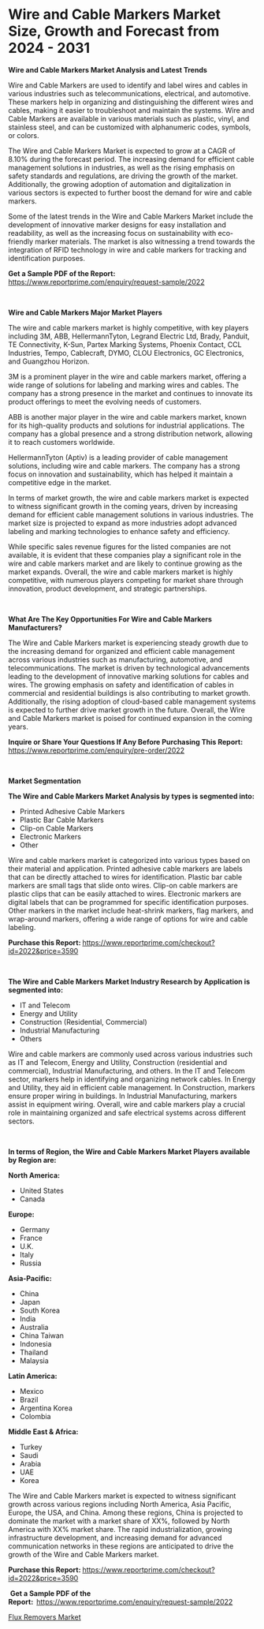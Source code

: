 <p><h1>Wire and Cable Markers Market Size, Growth and Forecast from 2024 - 2031</h1></p><p><strong>Wire and Cable Markers Market Analysis and Latest Trends</strong></p>
<p><p>Wire and Cable Markers are used to identify and label wires and cables in various industries such as telecommunications, electrical, and automotive. These markers help in organizing and distinguishing the different wires and cables, making it easier to troubleshoot and maintain the systems. Wire and Cable Markers are available in various materials such as plastic, vinyl, and stainless steel, and can be customized with alphanumeric codes, symbols, or colors.</p><p>The Wire and Cable Markers Market is expected to grow at a CAGR of 8.10% during the forecast period. The increasing demand for efficient cable management solutions in industries, as well as the rising emphasis on safety standards and regulations, are driving the growth of the market. Additionally, the growing adoption of automation and digitalization in various sectors is expected to further boost the demand for wire and cable markers.</p><p>Some of the latest trends in the Wire and Cable Markers Market include the development of innovative marker designs for easy installation and readability, as well as the increasing focus on sustainability with eco-friendly marker materials. The market is also witnessing a trend towards the integration of RFID technology in wire and cable markers for tracking and identification purposes.</p></p>
<p><strong>Get a Sample PDF of the Report:&nbsp;</strong> <a href="https://www.reportprime.com/enquiry/request-sample/2022">https://www.reportprime.com/enquiry/request-sample/2022</a></p>
<p>&nbsp;</p>
<p><strong>Wire and Cable Markers Major Market Players</strong></p>
<p><p>The wire and cable markers market is highly competitive, with key players including 3M, ABB, HellermannTyton, Legrand Electric Ltd, Brady, Panduit, TE Connectivity, K-Sun, Partex Marking Systems, Phoenix Contact, CCL Industries, Tempo, Cablecraft, DYMO, CLOU Electronics, GC Electronics, and Guangzhou Horizon.</p><p>3M is a prominent player in the wire and cable markers market, offering a wide range of solutions for labeling and marking wires and cables. The company has a strong presence in the market and continues to innovate its product offerings to meet the evolving needs of customers.</p><p>ABB is another major player in the wire and cable markers market, known for its high-quality products and solutions for industrial applications. The company has a global presence and a strong distribution network, allowing it to reach customers worldwide.</p><p>HellermannTyton (Aptiv) is a leading provider of cable management solutions, including wire and cable markers. The company has a strong focus on innovation and sustainability, which has helped it maintain a competitive edge in the market.</p><p>In terms of market growth, the wire and cable markers market is expected to witness significant growth in the coming years, driven by increasing demand for efficient cable management solutions in various industries. The market size is projected to expand as more industries adopt advanced labeling and marking technologies to enhance safety and efficiency.</p><p>While specific sales revenue figures for the listed companies are not available, it is evident that these companies play a significant role in the wire and cable markers market and are likely to continue growing as the market expands. Overall, the wire and cable markers market is highly competitive, with numerous players competing for market share through innovation, product development, and strategic partnerships.</p></p>
<p>&nbsp;</p>
<p><strong>What Are The Key Opportunities For Wire and Cable Markers Manufacturers?</strong></p>
<p><p>The Wire and Cable Markers market is experiencing steady growth due to the increasing demand for organized and efficient cable management across various industries such as manufacturing, automotive, and telecommunications. The market is driven by technological advancements leading to the development of innovative marking solutions for cables and wires. The growing emphasis on safety and identification of cables in commercial and residential buildings is also contributing to market growth. Additionally, the rising adoption of cloud-based cable management systems is expected to further drive market growth in the future. Overall, the Wire and Cable Markers market is poised for continued expansion in the coming years.</p></p>
<p><strong>Inquire or Share Your Questions If Any Before Purchasing This Report:</strong> <a href="https://www.reportprime.com/enquiry/pre-order/2022">https://www.reportprime.com/enquiry/pre-order/2022</a></p>
<p>&nbsp;</p>
<p><strong>Market Segmentation</strong></p>
<p><strong>The Wire and Cable Markers Market Analysis by types is segmented into:</strong></p>
<p><ul><li>Printed Adhesive Cable Markers</li><li>Plastic Bar Cable Markers</li><li>Clip-on Cable Markers</li><li>Electronic Markers</li><li>Other</li></ul></p>
<p><p>Wire and cable markers market is categorized into various types based on their material and application. Printed adhesive cable markers are labels that can be directly attached to wires for identification. Plastic bar cable markers are small tags that slide onto wires. Clip-on cable markers are plastic clips that can be easily attached to wires. Electronic markers are digital labels that can be programmed for specific identification purposes. Other markers in the market include heat-shrink markers, flag markers, and wrap-around markers, offering a wide range of options for wire and cable labeling.</p></p>
<p><strong>Purchase this Report:&nbsp;</strong><a href="https://www.reportprime.com/checkout?id=2022&price=3590">https://www.reportprime.com/checkout?id=2022&price=3590</a></p>
<p>&nbsp;</p>
<p><strong>The Wire and Cable Markers Market Industry Research by Application is segmented into:</strong></p>
<p><ul><li>IT and Telecom</li><li>Energy and Utility</li><li>Construction (Residential, Commercial)</li><li>Industrial Manufacturing</li><li>Others</li></ul></p>
<p><p>Wire and cable markers are commonly used across various industries such as IT and Telecom, Energy and Utility, Construction (residential and commercial), Industrial Manufacturing, and others. In the IT and Telecom sector, markers help in identifying and organizing network cables. In Energy and Utility, they aid in efficient cable management. In Construction, markers ensure proper wiring in buildings. In Industrial Manufacturing, markers assist in equipment wiring. Overall, wire and cable markers play a crucial role in maintaining organized and safe electrical systems across different sectors.</p></p>
<p>&nbsp;</p>
<p><strong>In terms of Region, the Wire and Cable Markers Market Players available by Region are:</strong></p>
<p>
    <p> <strong> North America: </strong>
        <ul>
            <li>United States</li>
            <li>Canada</li>
        </ul>
        </p> 
    <p> <strong> Europe: </strong>
        <ul>
            <li>Germany</li>
            <li>France</li>
            <li>U.K.</li>
            <li>Italy</li>
            <li>Russia</li>
        </ul>
        </p> 
    <p> <strong> Asia-Pacific: </strong>
        <ul>
            <li>China</li>
            <li>Japan</li>
            <li>South Korea</li>
            <li>India</li>
            <li>Australia</li>
            <li>China Taiwan</li>
            <li>Indonesia</li>
            <li>Thailand</li>
            <li>Malaysia</li>
        </ul>
        </p> 
    <p> <strong> Latin America: </strong>
        <ul>
            <li>Mexico</li>
            <li>Brazil</li>
            <li>Argentina Korea</li>
            <li>Colombia</li>
        </ul>
        </p> 
    <p> <strong> Middle East & Africa: </strong>
        <ul>
            <li>Turkey</li>
            <li>Saudi</li>
            <li>Arabia</li>
            <li>UAE</li>
            <li>Korea</li>
        </ul>
    </p>
    </p>
<p><p>The Wire and Cable Markers market is expected to witness significant growth across various regions including North America, Asia Pacific, Europe, the USA, and China. Among these regions, China is projected to dominate the market with a market share of XX%, followed by North America with XX% market share. The rapid industrialization, growing infrastructure development, and increasing demand for advanced communication networks in these regions are anticipated to drive the growth of the Wire and Cable Markers market.</p></p>
<p><strong>Purchase this Report: </strong><a href="https://www.reportprime.com/checkout?id=2022&price=3590">https://www.reportprime.com/checkout?id=2022&price=3590</a></p>
<p>&nbsp;<strong>Get a Sample PDF of the Report:&nbsp;&nbsp;</strong><a href="https://www.reportprime.com/enquiry/request-sample/2022">https://www.reportprime.com/enquiry/request-sample/2022</a></p>
<p><strong></strong></p>
<p><p><a href="https://glittery-fuchsia-86a.notion.site/Flux-Removers-Market-Size-Reflecting-a-Forecast-Till-2031-Market-By-Type-By-Application-and-By-Geo-c7db690ed7fe48c9b7fc21548f257898">Flux Removers Market</a></p></p>